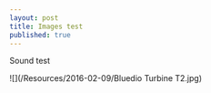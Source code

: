 ```yaml
---
layout: post
title: Images test
published: true
---
```

Sound test

![](/Resources/2016-02-09/Bluedio Turbine T2.jpg)
